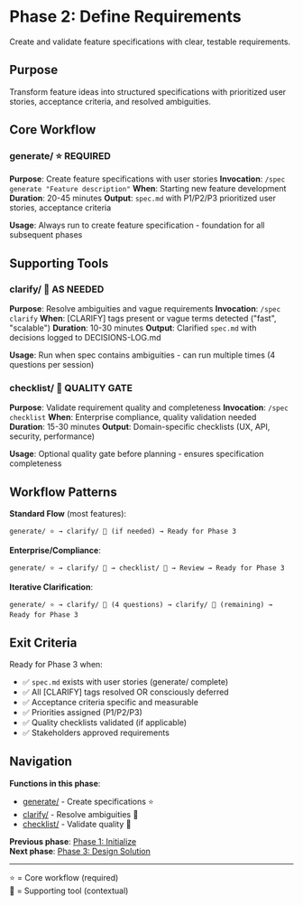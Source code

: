 # Phase 2: Define Requirements

Create and validate feature specifications with clear, testable requirements.

## Purpose

Transform feature ideas into structured specifications with prioritized user stories, acceptance criteria, and resolved ambiguities.

## Core Workflow

### generate/ ⭐ REQUIRED
**Purpose**: Create feature specifications with user stories
**Invocation**: `/spec generate "Feature description"`
**When**: Starting new feature development
**Duration**: 20-45 minutes
**Output**: `spec.md` with P1/P2/P3 prioritized user stories, acceptance criteria

**Usage**: Always run to create feature specification - foundation for all subsequent phases

## Supporting Tools

### clarify/ 🔧 AS NEEDED
**Purpose**: Resolve ambiguities and vague requirements
**Invocation**: `/spec clarify`
**When**: [CLARIFY] tags present or vague terms detected ("fast", "scalable")
**Duration**: 10-30 minutes
**Output**: Clarified `spec.md` with decisions logged to DECISIONS-LOG.md

**Usage**: Run when spec contains ambiguities - can run multiple times (4 questions per session)

### checklist/ 🔧 QUALITY GATE
**Purpose**: Validate requirement quality and completeness
**Invocation**: `/spec checklist`
**When**: Enterprise compliance, quality validation needed
**Duration**: 15-30 minutes
**Output**: Domain-specific checklists (UX, API, security, performance)

**Usage**: Optional quality gate before planning - ensures specification completeness

## Workflow Patterns

**Standard Flow** (most features):
```
generate/ ⭐ → clarify/ 🔧 (if needed) → Ready for Phase 3
```

**Enterprise/Compliance**:
```
generate/ ⭐ → clarify/ 🔧 → checklist/ 🔧 → Review → Ready for Phase 3
```

**Iterative Clarification**:
```
generate/ ⭐ → clarify/ 🔧 (4 questions) → clarify/ 🔧 (remaining) → Ready for Phase 3
```

## Exit Criteria

Ready for Phase 3 when:
- ✅ `spec.md` exists with user stories (generate/ complete)
- ✅ All [CLARIFY] tags resolved OR consciously deferred
- ✅ Acceptance criteria specific and measurable
- ✅ Priorities assigned (P1/P2/P3)
- ✅ Quality checklists validated (if applicable)
- ✅ Stakeholders approved requirements

## Navigation

**Functions in this phase**:
- [generate/](./generate/) - Create specifications ⭐
- [clarify/](./clarify/) - Resolve ambiguities 🔧
- [checklist/](./checklist/) - Validate quality 🔧

**Previous phase**: [Phase 1: Initialize](../1-initialize/)  
**Next phase**: [Phase 3: Design Solution](../3-design/)

---

⭐ = Core workflow (required)  
🔧 = Supporting tool (contextual)
